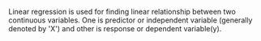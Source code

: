 Linear regression is used for finding linear relationship between two continuous variables. 
One is predictor or independent variable (generally denoted by 'X') and other is response or dependent variable(y).
